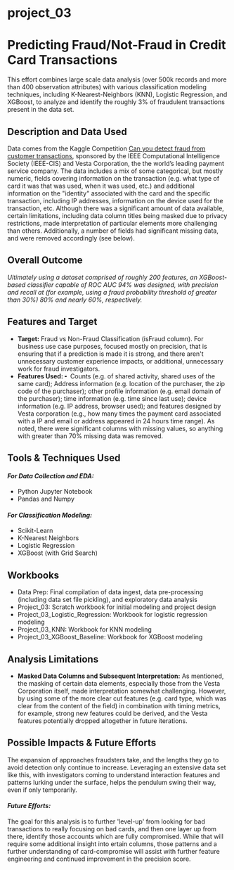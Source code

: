 # project_03

# Predicting Fraud/Not-Fraud in Credit Card Transactions

This effort combines large scale data analysis (over 500k records and more than 400 observation attributes) with various classification modeling techniques, including K-Nearest-Neighbors (KNN), Logistic Regression, and XGBoost, to analyze and identify the roughly 3% of fraudulent transactions present in the data set. 

## Description and Data Used

Data comes from the Kaggle Competition [Can you detect fraud from customer transactions](https://www.kaggle.com/c/ieee-fraud-detection), sponsored by the IEEE Computational Intelligence Society (IEEE-CIS) and Vesta Corporation, the the world’s leading payment service company.  The data includes a mix of some categorical, but mostly numeric, fields covering information on the transaction (e.g. what type of card it was that was used, when it was used, etc.) and additional information on the "identity" associated with the card and the specific transaction, including IP addresses, information on the device used for the transaction, etc. Although there was a significant amount of data available, certain limitations, including data column titles being masked due to privacy restrictions, made interpretation of particular elements more challenging than others. Additionally, a number of fields had significant missing data, and were removed accordingly (see below). 

## Overall Outcome

*Ultimately using a dataset comprised of roughly 200 features, an XGBoost-based classifier capable of ROC AUC 94% was designed, with precision and recall at (for example, using a fraud probability threshold of greater than 30%) 80% and nearly 60%, respectively.* 

## Features and Target

* **Target:** Fraud vs Non-Fraud Classification (isFraud column). For business use case purposes, focused mostly on precision, that is ensuring that if a prediction is made it is strong, and there aren't unnecessary customer experience impacts, or additional, unnecessary work for fraud investigators.
* **Features Used:** ╸ Counts (e.g. of shared activity, shared uses of the same card); Address information (e.g. location of the purchaser, the zip code of the purchaser); other profile  information (e.g. email domain of the purchaser); time information (e.g. time since last use); device information (e.g. IP address, browser used); and features designed by Vesta corporation (e.g., how many times the payment card associated with a IP and email or address appeared in 24 hours time range). As noted, there were significant columns with missing values, so anything with greater than 70% missing data was removed.   

## Tools & Techniques Used

#### *For Data Collection and EDA:*
* Python Jupyter Notebook
* Pandas and Numpy

#### *For Classification Modeling:*
* Scikit-Learn
* K-Nearest Neighbors
* Logistic Regression
* XGBoost (with Grid Search)

## Workbooks
* Data Prep: Final compilation of data ingest, data pre-processing (including data set file pickling), and exploratory data analysis
* Project_03: Scratch workbook for initial modeling and project design
* Project_03_Logistic_Regression: Workbook for logistic regression modeling
* Project_03_KNN: Workbook for KNN modeling
* Project_03_XGBoost_Baseline: Workbook for XGBoost modeling

## Analysis Limitations

* **Masked Data Columns and Subsequent Interpretation:** As mentioned, the masking of certain data elements, especially those from the Vesta Corporation itself, made interpretation somewhat challenging. However, by using some of the more clear cut features (e.g. card type, which was clear from the content of the field) in combination with timing metrics, for example, strong new features could be derived, and the Vesta features potentially dropped altogether in future iterations. 

## Possible Impacts & Future Efforts

The expansion of approaches fraudsters take, and the lengths they go to avoid detection only continue to increase. Leveraging an extensive data set like this, with investigators coming to understand interaction features and patterns lurking under the surface, helps the pendulum swing their way, even if only temporarily. 

#### *Future Efforts:*
The goal for this analysis is to further 'level-up' from looking for bad transactions to really focusing on bad cards, and then one layer up from there, identify those accounts which are fully compromised. While that will require some additional insight into ertain columns, those patterns and a further understanding of card-compromise will assist with further feature engineering and continued improvement in the precision score.
